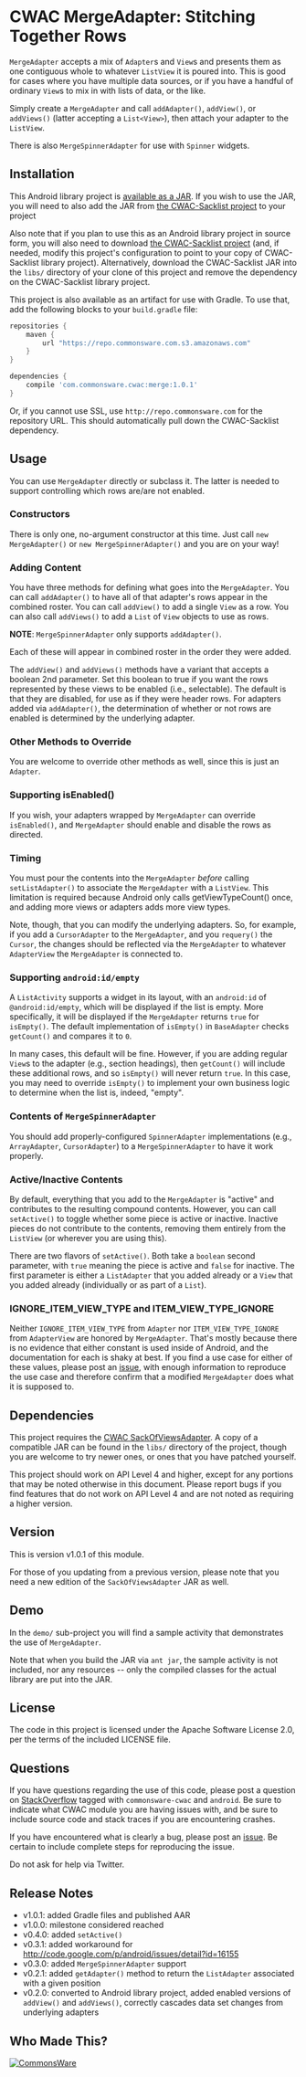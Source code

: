 CWAC MergeAdapter: Stitching Together Rows
==========================================

`MergeAdapter` accepts a mix of `Adapter`s and `View`s and
presents them as one contiguous whole to whatever `ListView`
it is poured into. This is good for cases where you have
multiple data sources, or if you have a handful of ordinary
`View`s to mix in with lists of data, or the like.

Simply create a `MergeAdapter` and call `addAdapter()`,
`addView()`, or `addViews()` (latter accepting a `List<View>`),
then attach your adapter to the `ListView`. 

There is also `MergeSpinnerAdapter` for use with `Spinner`
widgets.

Installation
------------
This Android library project is 
[available as a JAR](https://github.com/commonsguy/cwac-merge/releases).
If you wish to use the JAR, you will need to also add the JAR from
[the CWAC-Sacklist project](http://github.com/commonsguy/cwac-sacklist) to your
project

Also note that if you plan to use this as an Android library project
in source form, you
will also need to download [the CWAC-Sacklist project](http://github.com/commonsguy/cwac-sacklist)
(and, if needed, modify this project's configuration to point to your copy of
CWAC-Sacklist library project). Alternatively, download the CWAC-Sacklist JAR into
the `libs/` directory of your clone of this project and remove the dependency on
the CWAC-Sacklist library project.

This project is also available as
an artifact for use with Gradle. To use that, add the following
blocks to your `build.gradle` file:

```groovy
repositories {
    maven {
        url "https://repo.commonsware.com.s3.amazonaws.com"
    }
}

dependencies {
    compile 'com.commonsware.cwac:merge:1.0.1'
}
```

Or, if you cannot use SSL, use `http://repo.commonsware.com` for the repository
URL. This should automatically pull down the CWAC-Sacklist dependency.

Usage
-----
You can use `MergeAdapter` directly or subclass it. The
latter is needed to support controlling which rows are/are
not enabled.

### Constructors

There is only one, no-argument constructor at this time. Just
call `new MergeAdapter()` or `new MergeSpinnerAdapter()` and
you are on your way!

### Adding Content

You have three methods for defining what goes into the
`MergeAdapter`. You can call `addAdapter()` to have all of that
adapter's rows appear in the combined roster. You can call
`addView()` to add a single `View` as a row. You can also call
`addViews()` to add a `List` of `View` objects to use as rows.

**NOTE**: `MergeSpinnerAdapter` only supports `addAdapter()`.

Each of these will appear in combined roster in the order
they were added.

The `addView()` and `addViews()` methods have a variant that
accepts a boolean 2nd parameter. Set this boolean to true if you
want the rows represented by these views to be enabled (i.e.,
selectable). The default is that they are disabled, for use
as if they were header rows. For adapters added via `addAdapter()`,
the determination of whether or not rows are enabled is determined
by the underlying adapter.

### Other Methods to Override

You are welcome to override other methods as well, since this
is just an `Adapter`.

### Supporting isEnabled()

If you wish, your adapters wrapped by `MergeAdapter` can override `isEnabled()`,
and `MergeAdapter` should enable and disable the rows as directed.

### Timing

You must pour the contents into the `MergeAdapter` *before*
calling `setListAdapter()` to associate the `MergeAdapter`
with a `ListView`. This limitation is required because Android
only calls getViewTypeCount() once, and adding more views or
adapters adds more view types.

Note, though, that you can modify the underlying adapters. So,
for example, if you add a `CursorAdapter` to the `MergeAdapter`,
and you `requery()` the `Cursor`, the changes should be reflected
via the `MergeAdapter` to whatever `AdapterView` the `MergeAdapter`
is connected to.

### Supporting `android:id/empty`

A `ListActivity` supports a widget in its layout, with an `android:id`
of `@android:id/empty`, which will be displayed if the list is
empty. More specifically, it will be displayed if the `MergeAdapter`
returns `true` for `isEmpty()`. The default implementation of
`isEmpty()` in `BaseAdapter` checks `getCount()` and compares it to `0`.

In many cases, this default will be fine. However, if you are
adding regular `View`s to the adapter (e.g., section headings),
then `getCount()` will include these additional rows, and so `isEmpty()`
will never return `true`. In this case, you may need to override
`isEmpty()` to implement your own business logic to determine
when the list is, indeed, "empty".

### Contents of `MergeSpinnerAdapter`

You should add properly-configured `SpinnerAdapter` implementations
(e.g., `ArrayAdapter`, `CursorAdapter`) to a `MergeSpinnerAdapter`
to have it work properly.

### Active/Inactive Contents

By default, everything that you add to the `MergeAdapter` is "active" and
contributes to the resulting compound contents. However, you can call
`setActive()` to toggle whether some piece is active or inactive. Inactive
pieces do not contribute to the contents, removing them entirely from the
`ListView` (or wherever you are using this).

There are two flavors of `setActive()`. Both take a `boolean` second parameter,
with `true` meaning the piece is active and `false` for inactive. The first
parameter is either a `ListAdapter` that you added already or a `View` that
you added already (individually or as part of a `List`).

### IGNORE_ITEM_VIEW_TYPE and ITEM_VIEW_TYPE_IGNORE

Neither `IGNORE_ITEM_VIEW_TYPE` from `Adapter` nor `ITEM_VIEW_TYPE_IGNORE` from
`AdapterView` are honored by `MergeAdapter`. That's mostly because there is no
evidence that either constant is used inside of Android, and the documentation
for each is shaky at best. If you find a use case for either of these values,
please post an [issue](https://github.com/commonsguy/cwac-merge/issues),
with enough information to reproduce the use case and therefore confirm that
a modified `MergeAdapter` does what it is supposed to.

Dependencies
------------
This project requires the [CWAC SackOfViewsAdapter][sacklist].
A copy of a compatible JAR can be found in the `libs/` directory of
the project, though you are welcome to try newer ones, or
ones that you have patched yourself.

This project should work on API Level 4 and higher, except for any portions that
may be noted otherwise in this document. Please report bugs if you find features
that do not work on API Level 4 and are not noted as requiring a higher version.

Version
-------
This is version v1.0.1 of this module.

For those of you updating from a previous version, please note that you need
a new edition of the `SackOfViewsAdapter` JAR as well.

Demo
----
In the `demo/` sub-project you will find
a sample activity that demonstrates the use of `MergeAdapter`.

Note that when you build the JAR via `ant jar`, the sample
activity is not included, nor any resources -- only the
compiled classes for the actual library are put into the JAR.

License
-------
The code in this project is licensed under the Apache
Software License 2.0, per the terms of the included LICENSE
file.

Questions
---------
If you have questions regarding the use of this code, please post a question
on [StackOverflow](http://stackoverflow.com/questions/ask) tagged with `commonsware-cwac` and `android`. Be sure to indicate
what CWAC module you are having issues with, and be sure to include source code 
and stack traces if you are encountering crashes.

If you have encountered what is clearly a bug, please post an [issue](https://github.com/commonsguy/cwac-merge/issues). Be certain to include complete steps
for reproducing the issue.

Do not ask for help via Twitter.

Release Notes
-------------
- v1.0.1: added Gradle files and published AAR
- v1.0.0: milestone considered reached
- v0.4.0: added `setActive()`
- v0.3.1: added workaround for http://code.google.com/p/android/issues/detail?id=16155
- v0.3.0: added `MergeSpinnerAdapter` support
- v0.2.1: added `getAdapter()` method to return the `ListAdapter` associated with a given position
- v0.2.0: converted to Android library project, added enabled versions of `addView()` and `addViews()`, correctly cascades data set changes from underlying adapters

Who Made This?
--------------
<a href="http://commonsware.com">![CommonsWare](http://commonsware.com/images/logo.png)</a>

[sacklist]: http://github.com/commonsguy/cwac-sacklist/tree/master

